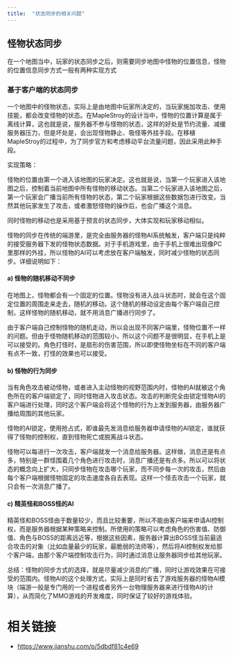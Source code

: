 ```yaml
---
title:  "状态同步的相关问题"
---
```


## 怪物状态同步

在一个地图当中，玩家的状态同步之后，则需要同步地图中怪物的位置信息，怪物的位置信息同步方式一般有两种实现方式

### 基于客户端的状态同步

一个地图中的怪物状态，实际上是由地图中玩家所决定的，当玩家施加攻击、使用技能，都会改变怪物的状态。在MapleStroy的设计当中，怪物的位置计算是属于离线计算，这也就是说，服务器不参与怪物的状态，这样的好处是节约流量、减缓服务器压力，但是坏处是，会出现怪物静止、吸怪等外挂手段。在移植MapleStroy的过程中，为了同步官方和考虑移动平台流量问题，因此采用此种手段。

实现策略：

怪物的位置由第一个进入该地图的玩家决定。这也就是说，当第一个玩家进入该地图之后，控制着当前地图中所有怪物的移动状态。当第二个玩家进入该地图之后，第一个玩家会广播当前所有怪物的状态，第二个玩家根据这些数据包进行改变。当然其他玩家发生了攻击，或者激怒怪物的操作后，也会广播这个消息。

同时怪物的移动也是采用基于预言的状态同步，大体实现和玩家移动相似。

怪物的同步在传统的端游里，是完全由服务器的怪物AI系统触发，客户端只是纯粹的接受服务器下发的怪物状态数据。对于手机游戏里，由于手机上很难出现像PC里那样的外挂，所以怪物的AI可以考虑放在客户端触发，同时减少怪物的状态同步。详细说明如下：

#### a) 怪物的随机移动不同步

在地图上，怪物都会有一个固定的位置。怪物没有进入战斗状态时，就会在这个固定位置的周围走来走去，随机的移动。这个随机的移动设定由每个客户端自己控制，这样怪物的随机移动，就不用消息广播进行同步了。

由于客户端自己控制怪物的随机走动，所以会出现不同客户端里，怪物位置不一样的问题。但由于怪物随机移动的范围较小，所以这个问题不是很明显，在手机上是可以接受的。角色打怪时，是扇形的伤害范围，所以即使怪物坐标在不同的客户端有点不一致，打怪的效果也可以接受。

#### b) 怪物的行为同步

当有角色攻击被动怪物，或者进入主动怪物的视野范围内时，怪物的AI就被这个角色所在的客户端锁定了，同时怪物进入攻击状态。攻击的判断完全由锁定怪物AI的客户端进行处理，同时这个客户端会将这个怪物的行为上发到服务器，由服务器广播给周围的其他玩家。

怪物的AI锁定，使用抢占式，即谁最先发消息给服务器申请怪物的AI锁定，谁就获得了怪物的控制权，直到怪物死亡或脱离战斗状态。

怪物可以每进行一次攻击，客户端就发一个消息给服务器。这样做，消息还是有点多，特别是一群怪围着几个角色进行攻击时，消息广播还是有点多。所以可以将状态的概念向上扩大，只同步怪物在攻击哪个玩家，而不同步每一次的攻击，然后由每个客户端根据怪物固定的攻击速度各自去表现。这样一个怪去攻击一个玩家，就只会有一次消息广播了。

#### c) 精英怪和BOSS怪的AI

精英怪和BOSS怪由于数量较少，而且比较重要，所以不能由客户端来申请AI控制权，而是服务器根据某种策略来控制。所使用的策略可以考虑角色的伤害值、防御值、角色与BOSS的距离远近等，根据这些因素，服务器计算出BOSS怪当前最适合攻击的对象（比如血量最少的玩家，最脆弱的法师等），然后将AI控制权发给那个客户端，由那个客户端控制攻击行为，同时通过消息让服务器同步给其他玩家。

总结：怪物的同步方式的选择，就是尽量减少消息的广播，同时让游戏效果在可接受的范围内。怪物AI的这个处理方式，实际上是同时省去了游戏服务器的怪物AI模块（端游一般是专门用的一个进程或者另外一台物理服务器来进行怪物AI的计算），从而简化了MMO游戏的开发难度，同时保证了较好的游戏体验。

# 相关链接

- <https://www.jianshu.com/p/5dbdf81c4e69>